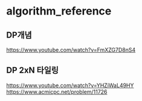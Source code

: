 # algorithm_reference

## DP개념
https://www.youtube.com/watch?v=FmXZG7D8nS4

## DP 2xN 타일링
https://www.youtube.com/watch?v=YHZiWaL49HY
https://www.acmicpc.net/problem/11726

